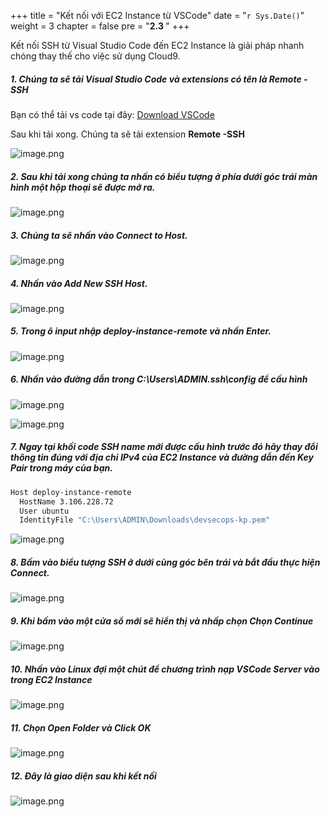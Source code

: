 +++
title = "Kết nối với EC2 Instance từ VSCode"
date = "`r Sys.Date()`" 
weight = 3
chapter = false
pre = "<b>2.3 </b>"
+++

Kết nối SSH từ Visual Studio Code đến EC2 Instance là giải pháp nhanh chóng thay thế cho việc sử dụng Cloud9.

##### 1. Chúng ta sẽ tải Visual Studio Code và extensions có tên là **Remote - SSH**
    
Bạn có thể tải vs code tại đây: [Download VSCode](https://code.visualstudio.com/download)

Sau khi tải xong. Chúng ta sẽ tải extension **Remote -SSH**
    

![image.png](/images/2-preparation/2.3-vscodessh/000-connectec2.png?featherlight=false&width=60pc)


##### 2. Sau khi tải xong chúng ta nhấn có biểu tượng ở phía dưới góc trái màn hình một hộp thoại sẽ được mở ra.

![image.png](/images/2-preparation/2.3-vscodessh/001-connectec2.png?featherlight=false&width=60pc)

##### 3. Chúng ta sẽ nhấn vào Connect to Host.

![image.png](/images/2-preparation/2.3-vscodessh/002-connectec2.png?featherlight=false&width=60pc)

##### 4. Nhấn vào **Add New SSH Host**.

![image.png](/images/2-preparation/2.3-vscodessh/003-connectec2.png?featherlight=false&width=60pc)

##### 5. Trong ô input nhập **deploy-instance-remote** và nhấn Enter.

![image.png](/images/2-preparation/2.3-vscodessh/image.png?featherlight=false&width=60pc)

##### 6. Nhấn vào đường dẫn trong **C:\Users\ADMIN.ssh\config** để cấu hình

![image.png](/images/2-preparation/2.3-vscodessh/005-connectec2.png?featherlight=false&width=60pc)

![image.png](/images/2-preparation/2.3-vscodessh/image%201.png?featherlight=false&width=60pc)

##### 7. Ngay tại khối code SSH name mới được cấu hình trước đó hãy thay đổi thông tin đúng với địa chỉ **IPv4 của EC2 Instance** và đường dẫn đến **Key Pair** trong máy của bạn.

```bash
Host deploy-instance-remote
  HostName 3.106.228.72
  User ubuntu
  IdentityFile "C:\Users\ADMIN\Downloads\devsecops-kp.pem"
```
![image.png](/images/2-preparation/2.3-vscodessh/image%202.png?featherlight=false&width=60pc)

##### 8. Bấm vào biểu tượng SSH ở dưới cùng góc bên trái và bắt đầu thực hiện Connect.

![image.png](/images/2-preparation/2.3-vscodessh/image%203.png?featherlight=false&width=60pc)

##### 9. Khi bấm vào một cửa sổ mới sẽ hiển thị và nhấp chọn Chọn **Continue**

![image.png](/images/2-preparation/2.3-vscodessh/image%204.png?featherlight=false&width=60pc)

##### 10. Nhấn vào **Linux** đợi một chút để chương trình nạp VSCode Server vào trong EC2 Instance 

![image.png](/images/2-preparation/2.3-vscodessh/008-connectec2.png?featherlight=false&width=60pc)

##### 11. Chọn **Open Folder** và Click **OK**
![image.png](/images/2-preparation/2.3-vscodessh/image%205.png?featherlight=false&width=60pc)

##### 12. Đây là giao diện sau khi kết nối
![image.png](/images/2-preparation/2.3-vscodessh/image%206.png?featherlight=false&width=60pc)